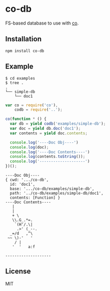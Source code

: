 # co-db

FS-based database to use with [co](https://github.com/visionmedia/co).


## Installation

```
npm install co-db
```

## Example

```
$ cd examples
$ tree .
.
└── simple-db
    └── doc1
```

```js
var co = require('co'),
    codb = require('..');

co(function * () {
  var db = yield codb('examples/simple-db');
  var doc = yield db.doc('doc1');
  var contents = yield doc.contents;

  console.log('----Doc Obj----')
  console.log(doc);
  console.log('----Doc Contents----')
  console.log(contents.toString());
  console.log('--------------------')
})();
```

```
----Doc Obj----
{ cwd: '.../co-db',
  id: 'doc1',
  base: '.../co-db/examples/simple-db',
  path: '../co-db/examples/simple-db/doc1',
  contents: [Function] }
----Doc Contents----
   |
   |
   + \
   \\.G_.*=.
    `(H'/.\|
     .>' (_--.
  _=/d   ,^\
 ~~ \)-'   '
    / |
   '  '   a:f

--------------------
```

## License

MIT
